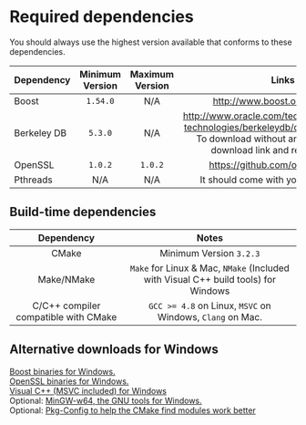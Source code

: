 Required dependencies
======
You should always use the highest version available that conforms to these dependencies.

|Dependency   |Minimum Version|Maximum Version|Links and Notes
|:------------|:-------------:|:-------------:|:---:
|Boost        |    `1.54.0`   |      N/A      |http://www.boost.org/users/download/#live
|Berkeley DB  |    `5.3.0`    |      N/A      |http://www.oracle.com/technetwork/database/database-technologies/berkeleydb/downloads/index-082944.html To download without an account, copy the package download link and remove `otn/` from the link.
|OpenSSL      |    `1.0.2`    |    `1.0.2`    |https://github.com/openssl/openssl/releases/
|Pthreads     |      N/A      |      N/A      |It should come with your systems C/C++ libraries.

Build-time dependencies
---
Dependency                                    |Notes
:--------------------------------------------:|:---:
CMake                                         |Minimum Version `3.2.3`
Make/NMake                                    |`Make` for Linux & Mac, `NMake` (Included with Visual C++ build tools) for Windows
C/C++ compiler compatible with CMake          |`GCC >= 4.8` on Linux, `MSVC` on Windows, `Clang` on Mac.


Alternative downloads for Windows
---
[Boost binaries for Windows.](https://sourceforge.net/projects/boost/files/boost-binaries/)  
[OpenSSL binaries for Windows.](https://slproweb.com/products/Win32OpenSSL.html)  
[Visual C++ (MSVC included) for Windows](https://blogs.msdn.microsoft.com/vcblog/2017/03/07/msvc-the-best-choice-for-windows/)  
Optional: [MinGW-w64, the GNU tools for Windows.](http://mingw-w64.org)   
Optional: [Pkg-Config to help the CMake find modules work better](https://www.freedesktop.org/wiki/Software/pkg-config/)
